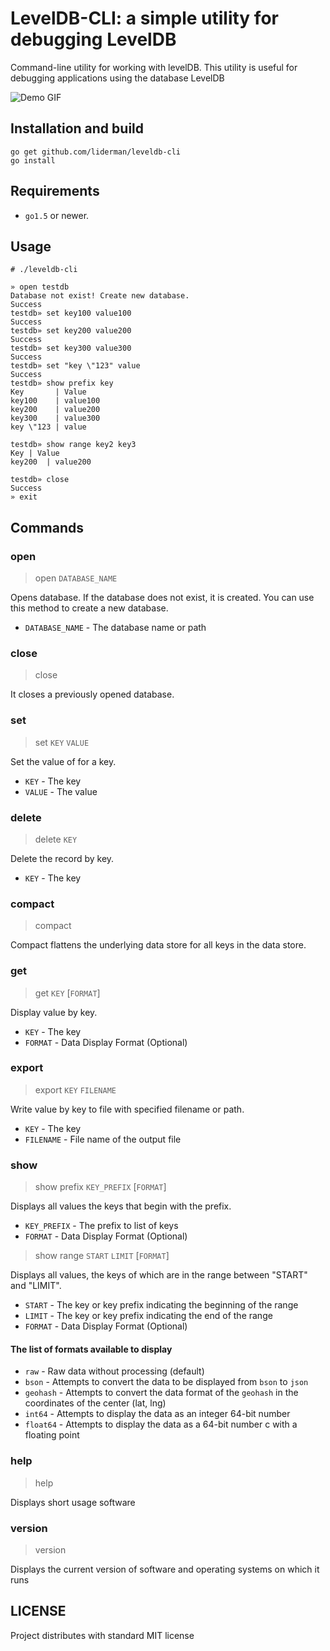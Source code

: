 LevelDB-CLI: a simple utility for debugging LevelDB
===========
Command-line utility for working with levelDB.
This utility is useful for debugging applications using the database LevelDB


![Demo GIF](https://raw.githubusercontent.com/liderman/leveldb-cli/master/docs/live-demo.gif)

Installation and build
----------------------

```
go get github.com/liderman/leveldb-cli
go install
```

Requirements
------------
 * `go1.5` or newer.

Usage
-----

```
# ./leveldb-cli
```

```
» open testdb
Database not exist! Create new database.
Success
testdb» set key100 value100
Success
testdb» set key200 value200
Success
testdb» set key300 value300
Success
testdb» set "key \"123" value
Success
testdb» show prefix key
Key	      | Value
key100	  | value100
key200	  | value200
key300	  | value300
key \"123 | value

testdb» show range key2 key3
Key	| Value
key200	| value200

testdb» close
Success
» exit
```

Commands
--------

### open
> open `DATABASE_NAME`

Opens database.
If the database does not exist, it is created.
You can use this method to create a new database.
 * `DATABASE_NAME` - The database name or path

### close
> close

It closes a previously opened database.

### set
> set `KEY` `VALUE`

Set the value of for a key.
 * `KEY` - The key
 * `VALUE` - The value

### delete
> delete `KEY`

Delete the record by key.
 * `KEY` - The key

### compact
> compact

Compact flattens the underlying data store for all keys in the data store.

### get
> get `KEY` [`FORMAT`]

Display value by key.
 * `KEY` - The key
 * `FORMAT` - Data Display Format (Optional)

### export
> export `KEY` `FILENAME`

Write value by key to file with specified filename or path.
 * `KEY` - The key
 * `FILENAME` - File name of the output file

### show
> show prefix `KEY_PREFIX` [`FORMAT`]

Displays all values the keys that begin with the prefix.
 * `KEY_PREFIX` - The prefix to list of keys
 * `FORMAT` - Data Display Format (Optional)

> show range `START` `LIMIT` [`FORMAT`]

Displays all values, the keys of which are in the range between "START" and "LIMIT".
 * `START` - The key or key prefix indicating the beginning of the range
 * `LIMIT` - The key or key prefix indicating the end of the range
 * `FORMAT` - Data Display Format (Optional)

#### The list of formats available to display
 * `raw` - Raw data without processing (default)
 * `bson` - Attempts to convert the data to be displayed from `bson` to `json`
 * `geohash` - Attempts to convert the data format of the `geohash` in the coordinates of the center (lat, lng)
 * `int64` - Attempts to display the data as an integer 64-bit number
 * `float64` - Attempts to display the data as a 64-bit number c with a floating point
 
### help
> help

Displays short usage software

### version
> version

Displays the current version of software and operating systems on which it runs

LICENSE
-------
Project distributes with standard MIT license
